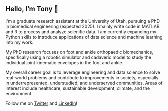 ## Hello, I’m Tony 👋

I'm a graduate research assistant at the University of Utah, pursuing a PhD in biomedical engineering (expected 2025). I mainly write code in MATLAB and R to process and analyze scienific data. I am currently expanding my Python skills to introduce applications of data science and machine learning into my work.

My PhD research focuses on foot and ankle orthopaedic biomechanics, specifically using a robotic simulator and cadaveric model to study the individual joint kinematic envelopes in the foot and ankle.

My overall career goal is to leverage engineering and data science to solve real-world problems and contribute to improvements in society, especially in underrepresented, understudied, and underserved communities. Areas of interest include healthcare, sustainable development, climate, and the environment.

Follow me on [Twitter](https://twitter.com/Anth0nyHLe) and [LinkedIn](https://www.linkedin.com/in/anth0nyhle/)!

<!---
anth0nyhle/anth0nyhle is a ✨ special ✨ repository because its `README.md` (this file) appears on your GitHub profile.
You can click the Preview link to take a look at your changes.
--->
